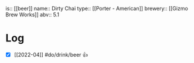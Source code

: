 is:: [[beer]]
name:: Dirty Chai
type:: [[Porter - American]]
brewery:: [[Gizmo Brew Works]]
abv:: 5.1

# Log
- [x] [[2022-04]] #do/drink/beer 👍

